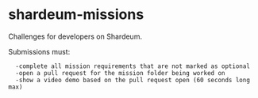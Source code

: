 # shardeum-missions

Challenges for developers on Shardeum.

Submissions must:

      -complete all mission requirements that are not marked as optional
      -open a pull request for the mission folder being worked on
      -show a video demo based on the pull request open (60 seconds long max)
